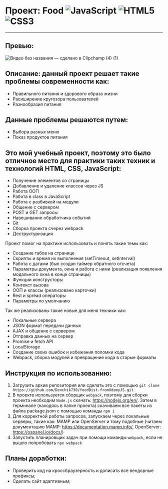 # Проект: Food ![JavaScript](https://img.shields.io/badge/javascript-%23323330.svg?style=for-the-badge&logo=javascript&logoColor=%23F7DF1E) ![HTML5](https://img.shields.io/badge/html5-%23E34F26.svg?style=for-the-badge&logo=html5&logoColor=white) ![CSS3](https://img.shields.io/badge/css3-%231572B6.svg?style=for-the-badge&logo=css3&logoColor=white)

---
## Превью:
![Видео без названия — сделано в Clipchamp (4) (1)](https://user-images.githubusercontent.com/102176847/215273549-0bf78b46-89a0-4a29-a6be-3c101111619d.gif)
## Описание: данный проект решает такие проблемы современности как:

- Правильного питания и здорового образа жизни
- Расиширение кругозора пользователей
- Разнообразия питания

## Данные проблемы решаются путем:

- Выбора разных меню
- Показ продуктов питания

## Это мой учебный проект, поэтому это было отличное место для практики таких техник и технологий HTML, CSS, JavaScript:

- Получение элементов со страницы
- Добавление и удаление классов через JS
- Работа ООП
- Работа в class в JavaScript
- Работа с разбивкой на модули
- Общение с сервером
- POST и GET запросы
- Навешивание обработчика событий
- Git
- Сборка проекта счерез webpack
- Деструктуризация

Проект помог на практике использовать и понять такие темы как:

- Создание табов на странице
- Скрипты и время их выполнения (setTimeout, setInterval)
- Работа с датами (был создан таймер обратного отсчета)
- Параметры документа, окна и работа с ними (реализация появления модального окна в конце страницы)
- Функции конструсторы
- Контекст вызова
- ООП и классы (реализовано карточки)
- Rest и spread операторы
- Параметры по умолчанию

Так же реализованы такие новые для меня техники как:

- Локальные сервера
- JSON формат передачи данных
- AJAX и общение с сервером
- Отправка данных на сервер
- Promise и fetch API
- LocalStorage
- Создание своих ошибок и избежания поломки кода
- Webpack, сборка модулей и превращение кода в старые форматы

## Инструкция по использованию:

1. Загрузить архив репозитория или сделать это с помощью `git clone https://github.com/Denchik730/foodDist-fromUdemyJS.git`
2. В проекте используется сборщик `webpack`, поэтому для сборки проекта необходим `Node.js` скачать: https://nodejs.org/en/. Затем в терминале (находясь в папке проекта) скачиваем все пакеты из файла package.jsom с помощью команды `npm i`
3. Для корректной работы запросов, запускаем через локальные серверы, такие как: MAMP или OpenServer и тому подобные (читаем документацию MAMP: https://documentation.mamp.info/, OpenServer: https://ospanel.io/docs/)
4. Запустить планировщик задач при помощи команды `webpack`, если не вышло попробовать `npx webpack`

## Планы доработки:

- Проверить код на кроссбраузерность и дописать все вендорные префиксы;
- Сделать сайт адаптивным;
